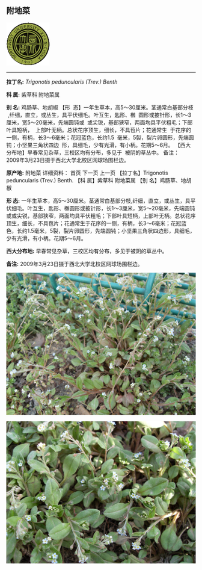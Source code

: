 ## 附地菜

![西北大学校园网络植物志](../JPG/nwu.gif)

---

**拉丁名:**  _Trigonotis peduncularis (Trev.) Benth_

**科 属:** 紫草科 附地菜属

**别 名:** 鸡肠草、地胡椒
【形  态】一年生草本，高5～30厘米。茎通常白基部分枝
 ,纤细，直立，或丛生，具平伏细毛。叶互生，匙形、椭
 圆形或披针形，长1～3厘米，宽5～20毫米，先端圆钝或
 或尖锐，基部狭窄，两面均具平伏粗毛；下部叶具短柄，
 上部叶无柄。总状花序顶生，细长，不具苞片；花通常生
 于花序的一侧，有柄，长3～6毫米；花冠蓝色，长约1.5
 毫米，5裂，裂片卵圆形，先端圆钝；小坚果三角状四边
 形，具细毛，少有光滑，有小柄。花期5～6月。
【西大分布地】早春常见杂草，三校区均有分布，多见于
 被阴的草丛中。
备注：
    2009年3月23日摄于西北大学北校区网球场围栏边。
　


**原产地:** 附地菜
详细资料： 首页 下一页 上一页
【拉丁名】Trigonotis peduncularis (Trev.) Benth.
【科 属】紫草科 附地菜属
【别 名】鸡肠草、地胡椒

**形  态:** 一年生草本，高5～30厘米。茎通常白基部分枝,纤细，直立，或丛生，具平伏细毛。叶互生，匙形、椭圆形或披针形，长1～3厘米，宽5～20毫米，先端圆钝或或尖锐，基部狭窄，两面均具平伏粗毛；下部叶具短柄，上部叶无柄。总状花序顶生，细长，不具苞片；花通常生于花序的一侧，有柄，长3～6毫米；花冠蓝色，长约1.5毫米，5裂，裂片卵圆形，先端圆钝；小坚果三角状四边形，具细毛，少有光滑，有小柄。花期5～6月。

**西大分布地:** 早春常见杂草，三校区均有分布，多见于被阴的草丛中。

**备注:** 2009年3月23日摄于西北大学北校区网球场围栏边。　

![附地菜](../JPG/附地菜1.JPG) 

![附地菜](../JPG/附地菜2.JPG) 

